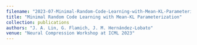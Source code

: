```yaml
---
filename: "2023-07-Minimal-Random-Code-Learning-with-Mean-KL-Parameterization"
title: "Minimal Random Code Learning with Mean-KL Parameterization"
collection: publications
authors: "J. A. Lin, G. Flamich, J. M. Hernández-Lobato"
venue: "Neural Compression Workshop at ICML 2023"
---
```

